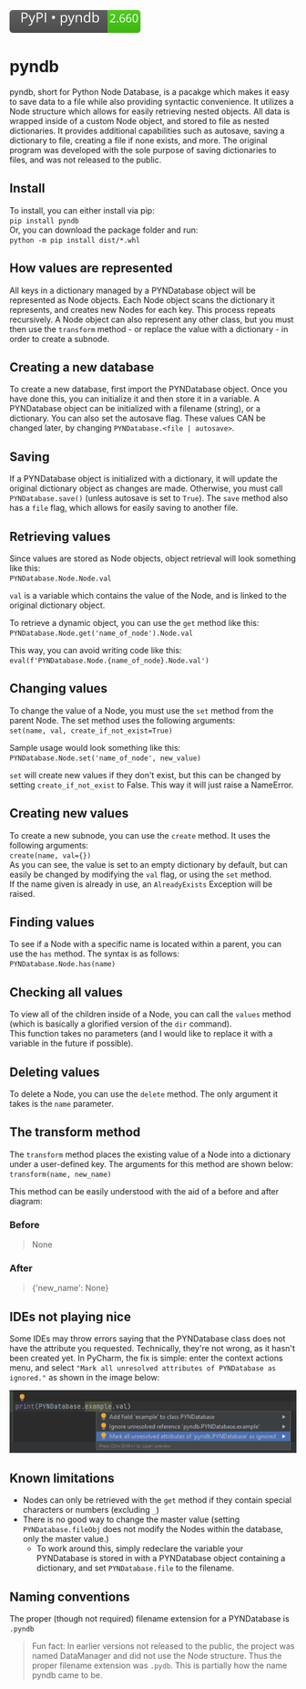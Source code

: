 [![PyPI version pyndb](https://raw.githubusercontent.com/jvadair/pyndb/main/github_assets/pypi_badge.svg)](https://pypi.org/project/pyndb/)
# pyndb
pyndb, short for Python Node Database, is a pacakge which makes it easy to save data to a file while also providing syntactic convenience. It utilizes a Node structure which allows for easily retrieving nested objects. All data is wrapped inside of a custom Node object, and stored to file as nested dictionaries. It  provides additional capabilities such as autosave, saving a dictionary to file, creating a file if none exists, and more. The original program was developed with  the sole purpose of saving dictionaries to files, and was not released to the public.

## Install
To install, you can either install via pip:  
`pip install pyndb`  
Or, you can download the package folder and run:  
`python -m pip install dist/*.whl`  

## How values are represented
All keys in a dictionary managed by a PYNDatabase object will be represented as Node objects. Each Node object scans the dictionary it represents, and creates new Nodes for each key. This process repeats recursively. A Node object can also represent any other class, but you must then use the `transform` method - or replace the value with a dictionary - in order to create a subnode.

## Creating a new database
To create a new database, first import the PYNDatabase object. Once you have done this, you can initialize it and then store it in a variable. A PYNDatabase object can be initialized with a filename (string), or a dictionary. You can also set the autosave flag. These values CAN be changed later, by changing `PYNDatabase.<file | autosave>`.

## Saving
If a PYNDatabase object is initialized with a dictionary, it will update the original dictionary object as changes are made. Otherwise, you must call `PYNDatabase.save()` (unless autosave is set to `True`). The `save` method also has a `file` flag, which allows for easily saving to another file.

## Retrieving values
Since values are stored as Node objects, object retrieval will look something like this:  
`PYNDatabase.Node.Node.val`  

`val` is a variable which contains the value of the Node, and is linked to the original dictionary object.  

To retrieve a dynamic object, you can use the `get` method like this:  
`PYNDatabase.Node.get('name_of_node').Node.val`  

This way, you can avoid writing code like this:  
`eval(f'PYNDatabase.Node.{name_of_node}.Node.val')`  

## Changing values
To change the value of a Node, you must use the `set` method from the parent Node. The set method uses the following arguments:  
`set(name, val, create_if_not_exist=True)`  

Sample usage would look something like this:  
`PYNDatabase.Node.set('name_of_node', new_value)`  

`set` will create new values if they don't exist, but this can be changed by setting `create_if_not_exist` to False. This way it will just raise a NameError.  

## Creating new values
To create a new subnode, you can use the `create` method. It uses the following arguments:  
`create(name, val={})`  
As you can see, the value is set to an empty dictionary by default, but can easily be changed by modifying the `val` flag, or using the `set` method.  
If the name given is already in use, an `AlreadyExists` Exception will be raised.  

## Finding values
To see if a Node with a specific name is located within a parent, you can use the `has` method. The syntax is as follows:  
`PYNDatabase.Node.has(name)`  

## Checking all values
To view all of the children inside of a Node, you can call the `values` method (which is basically a glorified version of the `dir` command).  
This function takes no parameters (and I would like to replace it with a variable in the future if possible).  

## Deleting values
To delete a Node, you can use the `delete` method. The only argument it takes is the `name` parameter.  

## The transform method
The `transform` method places the existing value of a Node into a dictionary under a user-defined key. The arguments for this method are shown below:  
`transform(name, new_name)`  

This method can be easily understood with the aid of a before and after diagram:  
### Before
> None
### After
> {'new_name': None}

## IDEs not playing nice
Some IDEs may throw errors saying that the PYNDatabase class does not have the attribute you requested. Technically, they're not wrong, as it hasn't been created yet. In PyCharm, the fix is simple: enter the context actions menu, and select `"Mark all unresolved attributes of PYNDatabase as ignored."` as shown in the image below:  

![Pycharm fix](https://raw.githubusercontent.com/jvadair/pyndb/main/github_assets/pycharm_fix.png)

## Known limitations
- Nodes can only be retrieved with the `get` method if they contain special characters or numbers (excluding `_`)
- There is no good way to change the master value (setting `PYNDatabase.fileObj` does not modify the Nodes within the database, only the master value.)
  - To work around this, simply redeclare the variable your PYNDatabase is stored in with a PYNDatabase object containing a dictionary, and set `PYNDatabase.file` to the filename.

## Naming conventions
The proper (though not required) filename extension for a PYNDatabase is `.pyndb`
> Fun fact: In earlier versions not released to the public, the project was named DataManager and did not use the Node structure. Thus the proper filename extension was `.pydb`. This is partially how the name pyndb came to be.
